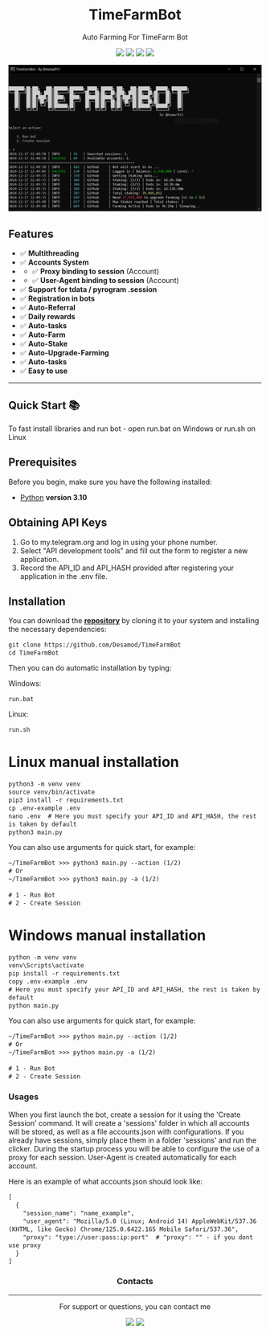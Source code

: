<h1 align="center">
  TimeFarmBot
</h1>
<p align="center">
    Auto Farming For TimeFarm Bot
</p>

<p align="center">
    <a href="https://t.me/Asmar911">
    <img src="https://img.shields.io/badge/%40Me-white?logo=Telegram"></a>
    <a href="https://t.me/TELETAPBOTS">
    <img src="https://img.shields.io/badge/%40Channel-white?logo=Telegram"></a>
    <a href="https://t.me/TELETAPBOTSCHAT">
    <img src="https://img.shields.io/badge/%40Chat-white?logo=Telegram"></a>
    <a href="https://t.me/TimeFarmCryptoBot?start=1eYFkqTqjduuyi4DN">
    <img src="https://img.shields.io/badge/%40TimeFarm-white?logo=Telegram"></a>
</p>

![TELETAP banner](TimeFarmBot.PNG)

<!-- ---
>[!Info]
>**This repo contains the free version of this software.**
>**Connected bots:** <a href="">Blum</a>, <a href="">Goats</a>, <a href="">Major</a>, <a href="">Notpixel</a>
>For the full version contact me <a href="https://t.me/Asmar911"> **@asmar911**</a> -->



## **Features**
- ✅ **Multithreading**
- ✅ **Accounts System**
- - ✅ **Proxy binding to session** (Account)
- - ✅ **User-Agent binding to session** (Account)
- ✅ **Support for tdata / pyrogram .session**
- ✅ **Registration in bots**
- ✅ **Auto-Referral**
- ✅ **Daily rewards**
- ✅ **Auto-tasks**
- ✅ **Auto-Farm**
- ✅ **Auto-Stake**
- ✅ **Auto-Upgrade-Farming**
- ✅ **Auto-tasks**
- ✅ **Easy to use**
---




## Quick Start 📚

To fast install libraries and run bot - open run.bat on Windows or run.sh on Linux

## Prerequisites
Before you begin, make sure you have the following installed:
- [Python](https://www.python.org/downloads/) **version 3.10**

## Obtaining API Keys
1. Go to my.telegram.org and log in using your phone number.
2. Select "API development tools" and fill out the form to register a new application.
3. Record the API_ID and API_HASH provided after registering your application in the .env file.

## Installation
You can download the [**repository**](https://github.com/Asmar911/TimeFarmBot) by cloning it to your system and installing the necessary dependencies:
```shell
git clone https://github.com/Desamod/TimeFarmBot
cd TimeFarmBot
```

Then you can do automatic installation by typing:

Windows:
```shell
run.bat
```

Linux:
```shell
run.sh
```

# Linux manual installation
```shell
python3 -m venv venv
source venv/bin/activate
pip3 install -r requirements.txt
cp .env-example .env
nano .env  # Here you must specify your API_ID and API_HASH, the rest is taken by default
python3 main.py
```

You can also use arguments for quick start, for example:
```shell
~/TimeFarmBot >>> python3 main.py --action (1/2)
# Or
~/TimeFarmBot >>> python3 main.py -a (1/2)

# 1 - Run Bot
# 2 - Create Session
```

# Windows manual installation
```shell
python -m venv venv
venv\Scripts\activate
pip install -r requirements.txt
copy .env-example .env
# Here you must specify your API_ID and API_HASH, the rest is taken by default
python main.py
```

You can also use arguments for quick start, for example:
```shell
~/TimeFarmBot >>> python main.py --action (1/2)
# Or
~/TimeFarmBot >>> python main.py -a (1/2)

# 1 - Run Bot
# 2 - Create Session
```

### Usages
When you first launch the bot, create a session for it using the 'Create Session' command. It will create a 'sessions' folder in which all accounts will be stored, as well as a file accounts.json with configurations.
If you already have sessions, simply place them in a folder 'sessions' and run the clicker. During the startup process you will be able to configure the use of a proxy for each session.
User-Agent is created automatically for each account.

Here is an example of what accounts.json should look like:
```shell
[
  {
    "session_name": "name_example",
    "user_agent": "Mozilla/5.0 (Linux; Android 14) AppleWebKit/537.36 (KHTML, like Gecko) Chrome/125.0.6422.165 Mobile Safari/537.36",
    "proxy": "type://user:pass:ip:port"  # "proxy": "" - if you dont use proxy
  }
]
```


<h3 align="center">
Contacts
</h3>

---

<p align="center">
    For support or questions, you can contact me
</p>
<p align="center">
    <a href="https://t.me/TELETAPBOTS">
    <img src="https://img.shields.io/badge/%40Channel-white?logo=Telegram"></a>
    <a href="https://t.me/TELETAPBOTSCHAT">
    <img src="https://img.shields.io/badge/%40Chat-white?logo=Telegram"></a>
</p>
